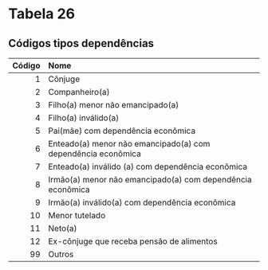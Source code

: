 # Tabela 26
## Códigos tipos dependências

 | Código | Nome                                                         |
 | -----: | :----------------------------------------------------------- |
 | 1      | Cônjuge                                                      |
 | 2      | Companheiro(a)                                               |
 | 3      | Filho(a) menor não emancipado(a)                             |
 | 4      | Filho(a) inválido(a)                                         |
 | 5      | Pai(mãe) com dependência econômica                           |
 | 6      | Enteado(a) menor não emancipado(a) com dependência econômica |
 | 7      | Enteado(a) inválido (a) com dependência econômica            |
 | 8      | Irmão(a) menor não emancipado(a) com dependência econômica   |
 | 9      | Irmão(a) inválido(a) com dependência econômica               |
 | 10     | Menor tutelado                                               |
 | 11     | Neto(a)                                                      |
 | 12     | Ex-cônjuge que receba pensão de alimentos                    |
 | 99     | Outros                                                       |
